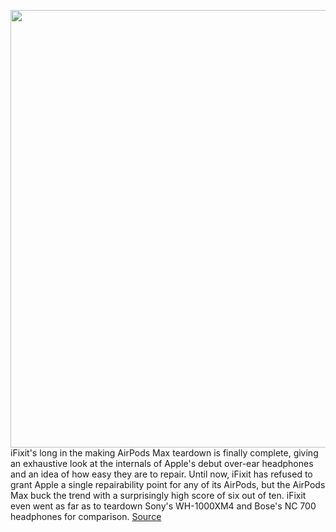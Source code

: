 <img src='https://cdn.vox-cdn.com/uploads/chorus_asset/file/11490453/a-01.0.png' width='700px' /><br/>
iFixit's long in the making AirPods Max teardown is finally complete, giving an exhaustive look at the internals of Apple's debut over-ear headphones and an idea of how easy they are to repair. Until now, iFixit has refused to grant Apple a single repairability point for any of its AirPods, but the AirPods Max buck the trend with a surprisingly high score of six out of ten. iFixit even went as far as to teardown Sony's WH-1000XM4 and Bose's NC 700 headphones for comparison.
<a href='https://www.theverge.com/circuitbreaker/2021/1/19/22238632/ifixit-airpod-max-teardown-repair-screws-adhesive-sony-bose-headphones'> Source <a/>